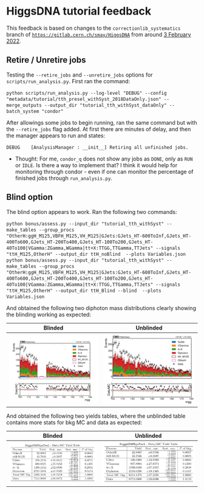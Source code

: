# HiggsDNA tutorial feedback

This feedback is based on changes to the `correctionlib_systematics` branch of [`https://gitlab.cern.ch/smay/HiggsDNA`](https://gitlab.cern.ch/smay/HiggsDNA) from around [3 February 2022](https://gitlab.cern.ch/smay/HiggsDNA/-/commit/3b56611f6f4f52580cd565b94e2c4d8226f6477d). 

## Retire / Unretire jobs 

Testing the `--retire_jobs` and `--unretire_jobs` options for `scripts/run_analysis.py`. First ran the command:

```
python scripts/run_analysis.py --log-level "DEBUG" --config "metadata/tutorial/tth_presel_withSyst_2018DataOnly.json" --merge_outputs --output_dir "tutorial_tth_withSyst_dataOnly" --batch_system "condor"
```

After allowings some jobs to begin running, ran the same command but with the `--retire_jobs` flag added. At first there are minutes of delay, and then the manager appears to run and states:

```
DEBUG    [AnalysisManager : __init__] Retiring all unfinished jobs.
```

- Thought: For me, `condor_q` does not show any jobs as `DONE`, only as `RUN` or `IDLE`. Is there a way to implement that? I think it would help for monitoring through condor - even if one can monitor the percentage of finished jobs through `run_analysis.py`. 

## Blind option 

The blind option appears to work. Ran the following two commands:

```
python bonus/assess.py --input_dir "tutorial_tth_withSyst" --make_tables --group_procs "OtherH:ggH_M125,VBFH_M125,VH_M125|GJets:GJets_HT-600ToInf,GJets_HT-400To600,GJets_HT-200To400,GJets_HT-100To200,GJets_HT-40To100|VGamma:ZGamma,WGamma|tt+X:TTGG,TTGamma,TTJets" --signals "ttH_M125,OtherH" --output_dir ttH_noBlind  --plots Variables.json
python bonus/assess.py --input_dir "tutorial_tth_withSyst" --make_tables --group_procs "OtherH:ggH_M125,VBFH_M125,VH_M125|GJets:GJets_HT-600ToInf,GJets_HT-400To600,GJets_HT-200To400,GJets_HT-100To200,GJets_HT-40To100|VGamma:ZGamma,WGamma|tt+X:TTGG,TTGamma,TTJets" --signals "ttH_M125,OtherH" --output_dir ttH_Blind --blind  --plots Variables.json
```

And obtained the following two diphoton mass distributions clearly showing the blinding working as expected:

Blinded             |  Unblinded
:-------------------------:|:-------------------------:
![Blinded](Images/Diphoton_mass_dataMC_Blind.png)  |  ![Unblinded](Images/Diphoton_mass_dataMC_unblinded.png)

And obtained the following two yields tables, where the unblinded table contains more stats for bkg MC and data as expected:

Blinded             |  Unblinded
:-------------------------:|:-------------------------:
![Blinded](Images/data_mc_yield_table_blinded.png)  |  ![Unblinded](Images/data_mc_yield_table_unblinded.png)
